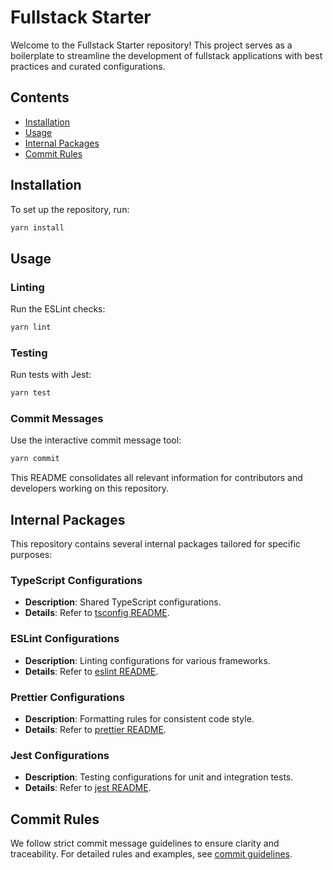 # Fullstack Starter

Welcome to the Fullstack Starter repository! This project serves as a
boilerplate to streamline the development of fullstack applications with best
practices and curated configurations.

## Contents

- [Installation](#installation)
- [Usage](#usage)
- [Internal Packages](#internal-packages)
- [Commit Rules](#commit-rules)

## Installation

To set up the repository, run:

```sh
yarn install
```

## Usage

### Linting

Run the ESLint checks:

```sh
yarn lint
```

### Testing

Run tests with Jest:

```sh
yarn test
```

### Commit Messages

Use the interactive commit message tool:

```sh
yarn commit
```

This README consolidates all relevant information for contributors and
developers working on this repository.

## Internal Packages

This repository contains several internal packages tailored for specific
purposes:

### TypeScript Configurations

- **Description**: Shared TypeScript configurations.
- **Details**: Refer to [tsconfig README](packages/tsconfig/README.md).

### ESLint Configurations

- **Description**: Linting configurations for various frameworks.
- **Details**: Refer to [eslint README](packages/eslint/README.md).

### Prettier Configurations

- **Description**: Formatting rules for consistent code style.
- **Details**: Refer to [prettier README](packages/prettier/README.md).

### Jest Configurations

- **Description**: Testing configurations for unit and integration tests.
- **Details**: Refer to [jest README](packages/jest/README.md).

## Commit Rules

We follow strict commit message guidelines to ensure clarity and traceability.
For detailed rules and examples, see [commit guidelines](docs/commit.md).
